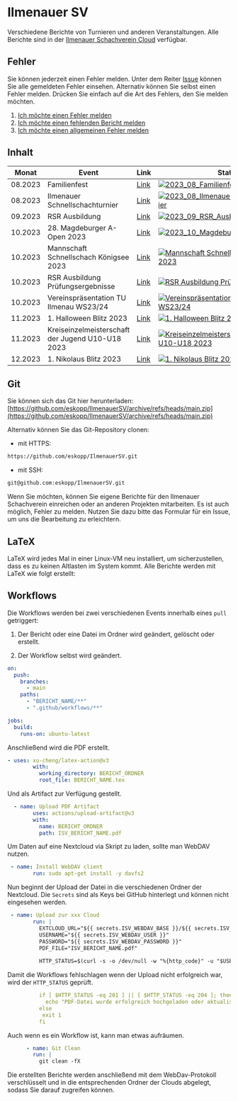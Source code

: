 # Ilmenauer SV
Verschiedene Berichte von Turnieren und anderen Veranstaltungen. Alle Berichte sind in der [Ilmenauer Schachverein Cloud](https://cloud.ilmenauer-schachverein.de) verfügbar.  

## Fehler 
Sie können jederzeit einen Fehler melden. Unter dem Reiter [Issue](https://github.com/eskopp/IlmenauerSV/issues) können Sie alle gemeldeten Fehler einsehen. Alternativ können Sie selbst einen Fehler melden. Drücken Sie einfach auf die Art des Fehlers, den Sie melden möchten.
1. [Ich möchte einen Fehler melden](https://github.com/eskopp/IlmenauerSV/issues/new?assignees=&labels=bug&projects=&template=fehler_melden.md&title=%5BFEHLER%5D+)
2. [Ich möchte einen fehlenden Bericht melden](https://github.com/eskopp/IlmenauerSV/issues/new?assignees=&labels=fehlt&projects=&template=new_bericht.md&title=%5BFEHLT%5D+)
3. [Ich möchte einen allgemeinen Fehler melden](https://github.com/eskopp/IlmenauerSV/issues/new) 


## Inhalt
| Monat   | Event                                  | Link                                                  | Status                                                                                                                    |
|---------|----------------------------------------|-------------------------------------------------------|---------------------------------------------------------------------------------------------------------------------------|
| 08.2023 | Familienfest                           | [Link](2023_08_Familienfest)                         | [![2023_08_Familienfest ](https://github.com/eskopp/IlmenauerSV/actions/workflows/2023_08_Familienfest.yml/badge.svg)](https://github.com/eskopp/IlmenauerSV/actions/workflows/2023_08_Familienfest.yml)             |
| 08.2023 | Ilmenauer Schnellschachturnier         | [Link](2023_08_Ilmenauer_Schnellschachturnier)      | [![2023_08_Ilmenauer_Schnellschachturnier ](https://github.com/eskopp/IlmenauerSV/actions/workflows/2023_08_Ilmenauer_Schnellschachturnier.yml/badge.svg)](https://github.com/eskopp/IlmenauerSV/actions/workflows/2023_08_Ilmenauer_Schnellschachturnier.yml)   |
| 09.2023 | RSR Ausbildung                         | [Link](2023_09_RSR_Ausbildung)                      | [![2023_09_RSR_Ausbildung](https://github.com/eskopp/IlmenauerSV/actions/workflows/2023_09_RSR_Ausbildung.yml/badge.svg)](https://github.com/eskopp/IlmenauerSV/actions/workflows/2023_09_RSR_Ausbildung.yml)               |
| 10.2023 | 28. Magdeburger A-Open 2023            | [Link](2023_10_Magdeburg_Open_28)                  | [![2023_10_Magdeburg_Open_28](https://github.com/eskopp/IlmenauerSV/actions/workflows/2023_10_Magdeburg_Open_28.yml/badge.svg)](https://github.com/eskopp/IlmenauerSV/actions/workflows/2023_10_Magdeburg_Open_28.yml)     |
| 10.2023 | Mannschaft Schnellschach Königsee 2023 | [Link](2023_10_Mannschaftsschnellschachpokal-Schach-Königssee) | [![Mannschaft Schnellschach Königsee 2023](https://github.com/eskopp/IlmenauerSV/actions/workflows/2023_10_Mannschaftsschnellschachpokal-Schach-Königssee.yml/badge.svg)](https://github.com/eskopp/IlmenauerSV/actions/workflows/2023_10_Mannschaftsschnellschachpokal-Schach-Königssee.yml) |
| 10.2023 | RSR Ausbildung Prüfungsergebnisse      | [Link](2023_10_RSR_Ausbildung_Nachtrag)            | [![RSR Ausbildung Prüfungsergebnisse](https://github.com/eskopp/IlmenauerSV/actions/workflows/2023_10_RSR_Ausbildung_Nachtrag.yml/badge.svg)](https://github.com/eskopp/IlmenauerSV/actions/workflows/2023_10_RSR_Ausbildung_Nachtrag.yml) |
| 10.2023 | Vereinspräsentation TU Ilmenau WS23/24 | [Link](2023_10_Vereinspräsentation_TUIlmenau_WS2324) | [![Vereinspräsentation TU Ilmenau WS23/24](https://github.com/eskopp/IlmenauerSV/actions/workflows/2023_10_Vereinspräsentation_TUIlmenau_WS2324.yml/badge.svg)](https://github.com/eskopp/IlmenauerSV/actions/workflows/2023_10_Vereinspräsentation_TUIlmenau_WS2324.yml) |
| 11.2023 | 1. Halloween Blitz 2023                | [Link](2023_11_Halloween_Blitz)                   | [![1. Halloween Blitz 2023](https://github.com/eskopp/IlmenauerSV/actions/workflows/2023_11_Halloween_Blitz.yml/badge.svg)](https://github.com/eskopp/IlmenauerSV/actions/workflows/2023_11_Halloween_Blitz.yml) |
| 11.2023 | Kreiseinzelmeisterschaft der Jugend U10-U18 2023 | [Link](2023_11_KJEM_IK)                   | [![Kreiseinzelmeisterschaft der Jugend U10-U18 2023](https://github.com/eskopp/IlmenauerSV/actions/workflows/2023_11_KJEM_IK.yml/badge.svg)](https://github.com/eskopp/IlmenauerSV/actions/workflows/2023_11_KJEM_IK.yml) |
| 12.2023 | 1. Nikolaus Blitz 2023                 | [Link](2023_12_Nikolaus_Blitz)                   | [![1. Nikolaus Blitz 2023](https://github.com/eskopp/IlmenauerSV/actions/workflows/2023_12_Nikolaus_Blitz.yml/badge.svg)](https://github.com/eskopp/IlmenauerSV/actions/workflows/2023_12_Nikolaus_Blitz.yml) |



## Git 
Sie können sich das Git hier herunterladen: [https://github.com/eskopp/IlmenauerSV/archive/refs/heads/main.zip](https://github.com/eskopp/IlmenauerSV/archive/refs/heads/main.zip)

Alternativ können Sie das Git-Repository clonen:

- mit HTTPS: 
```bash
https://github.com/eskopp/IlmenauerSV.git
```

- mit SSH:

```bash
git@github.com:eskopp/IlmenauerSV.git
```


Wenn Sie möchten, können Sie eigene Berichte für den Ilmenauer Schachverein einreichen oder an anderen Projekten mitarbeiten. Es ist auch möglich, Fehler zu melden. Nutzen Sie dazu bitte das Formular für ein Issue, um uns die Bearbeitung zu erleichtern.

## LaTeX
LaTeX wird jedes Mal in einer Linux-VM neu installiert, um sicherzustellen, dass es zu keinen Altlasten im System kommt. Alle Berichte werden mit LaTeX wie folgt erstellt:




## Workflows
Die Workflows werden bei zwei verschiedenen Events innerhalb eines ``pull`` getriggert:

1. Der Bericht oder eine Datei im Ordner wird geändert, gelöscht oder erstellt.

2. Der Workflow selbst wird geändert.

```yml
on:
  push:
    branches:
      - main
    paths:
      - "BERICHT_NAME/**"
      - ".github/workflows/**"

jobs:
  build:
    runs-on: ubuntu-latest
```
Anschließend wird die PDF erstellt.

```yml
- uses: xu-cheng/latex-action@v3
        with:
          working_directory: BERICHT_ORDNER
          root_file: BERICHT_NAME.tex
```

 Und als Artifact zur Verfügung gestellt.
```yml
  - name: Upload PDF Artifact
        uses: actions/upload-artifact@v3
        with:
          name: BERICHT_ORDNER
          path: ISV_BERICHT_NAME.pdf
```

Um Daten auf eine Nextcloud via Skript zu laden, sollte man WebDAV nutzen.

```yml
 - name: Install WebDAV client
        run: sudo apt-get install -y davfs2
```

Nun beginnt der Upload der Datei in die verschiedenen Ordner der Nextcloud. Die ``Secrets`` sind als Keys bei GitHub hinterlegt und können nicht eingesehen werden.
```yml
 - name: Upload zur xxx Cloud
        run: |
          EXTCLOUD_URL="${{ secrets.ISV_WEBDAV_BASE }}/${{ secrets.ISV_WEBDAV_PATH }}/"
          USERNAME="${{ secrets.ISV_WEBDAV_USER }}"
          PASSWORD="${{ secrets.ISV_WEBDAV_PASSWORD }}"
          PDF_FILE="ISV_BERICHT_NAME.pdf"
          
          HTTP_STATUS=$(curl -s -o /dev/null -w "%{http_code}" -u "$USERNAME:$PASSWORD" -T "$PDF_FILE" "$EXTCLOUD_URL")
```

Damit die Workflows fehlschlagen wenn der Upload nicht erfolgreich war, wird der ``HTTP_STATUS`` geprüft.

```yml
          if [ $HTTP_STATUS -eq 201 ] || [ $HTTP_STATUS -eq 204 ]; then
            echo "PDF-Datei wurde erfolgreich hochgeladen oder aktualisiert."
          else
           exit 1
          fi
```

Auch wenn es ein Workflow ist, kann man etwas aufräumen. 
```yml
      - name: Git Clean
        run: |
          git clean -fX
```

Die erstellten Berichte werden anschließend mit dem WebDav-Protokoll verschlüsselt und in die entsprechenden Ordner der Clouds abgelegt, sodass Sie darauf zugreifen können.
